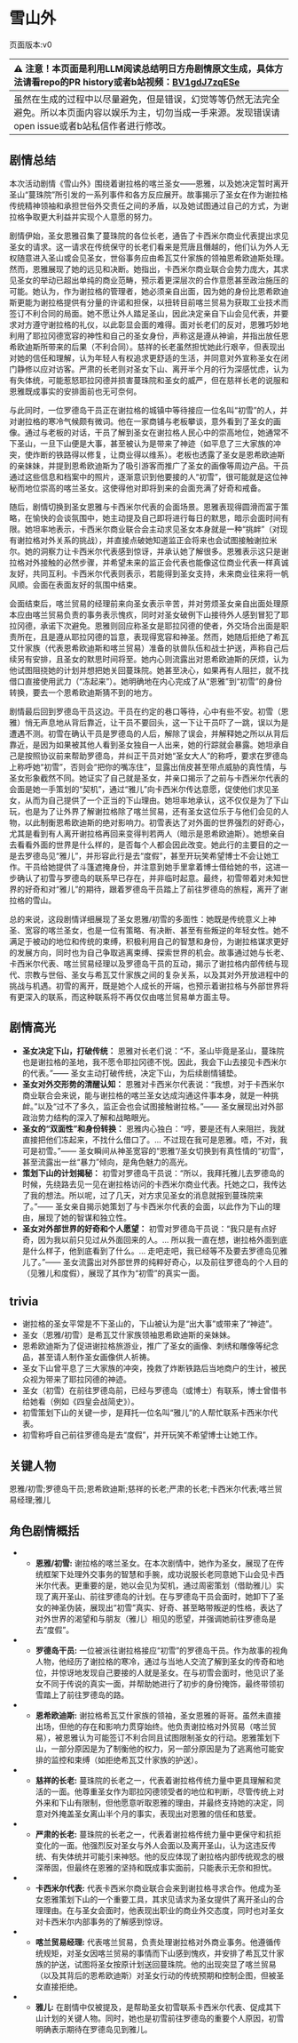 # 雪山外
页面版本:v0
 

| :warning: 注意！本页面是利用LLM阅读总结明日方舟剧情原文生成，具体方法请看repo的PR history或者b站视频：[BV1gdJ7zqESe](https://www.bilibili.com/video/BV1gdJ7zqESe/)         |
|:----------------------------|
| 虽然在生成的过程中以尽量避免，但是错误，幻觉等等仍然无法完全避免。所以本页面内容以娱乐为主，切勿当成一手来源。发现错误请open issue或者b站私信作者进行修改。|



## 剧情总结
本次活动剧情《雪山外》围绕着谢拉格的喀兰圣女——恩雅，以及她决定暂时离开圣山“蔓珠院”所引发的一系列事件和各方反应展开。故事揭示了圣女在作为谢拉格传统精神领袖和承担世俗外交责任之间的矛盾，以及她试图通过自己的方式，为谢拉格争取更大利益并实现个人意愿的努力。

剧情伊始，圣女恩雅召集了蔓珠院的各位长老，通告了卡西米尔商业代表提出求见圣女的请求。这一请求在传统保守的长老们看来是荒唐且僭越的，他们认为外人无权随意进入圣山或会见圣女，世俗事务应由希瓦艾什家族的领袖恩希欧迪斯处理。然而，恩雅展现了她的远见和决断。她指出，卡西米尔商业联合会势力庞大，其求见圣女的举动已超出单纯的商业范畴，预示着更深层次的合作意愿甚至政治施压的可能。她认为，作为谢拉格的管理者，她必须亲自出面，因为她的身份比恩希欧迪斯更能为谢拉格提供有分量的许诺和担保，以扭转目前喀兰贸易为获取工业技术而签订不利合同的局面。她不愿让外人踏足圣山，因此决定亲自下山会见代表，并要求对方遵守谢拉格的礼仪，以此彰显会面的难得。面对长老们的反对，恩雅巧妙地利用了耶拉冈德宽容的神性和自己的圣女身份，声称这是遵从神谕，并指出放任恩希欧迪斯所带来的后果（不利合同）。慈祥的长老虽然担忧她此行艰辛，但表现出对她的信任和理解，认为年轻人有权追求更舒适的生活，并同意对外宣称圣女在闭门静修以应对访客。严肃的长老则对圣女下山、离开半个月的行为深感忧虑，认为有失体统，可能惹怒耶拉冈德并损害蔓珠院和圣女的威严，但在慈祥长老的说服和恩雅既成事实的安排面前也无可奈何。

与此同时，一位罗德岛干员正在谢拉格的城镇中等待接应一位名叫“初雪”的人，并对谢拉格的寒冷气候颇有微词。他在一家商铺与老板攀谈，意外看到了圣女的画像。通过与老板的对话，干员了解到圣女在谢拉格人民心中的崇高地位，她通常不下圣山，一旦下山便是大事，甚至被认为是带来了神迹（如平息了三大家族的冲突，使炸断的铁路得以修复，让商业得以维系）。老板也透露了圣女是恩希欧迪斯的亲妹妹，并提到恩希欧迪斯为了吸引游客而推广了圣女的画像等周边产品。干员通过这些信息和档案中的照片，逐渐意识到他要接的人“初雪”，很可能就是这位神秘而地位崇高的喀兰圣女。这使得他对即将到来的会面充满了好奇和戒备。

随后，剧情切换到圣女恩雅与卡西米尔代表的会面场景。恩雅表现得圆滑而富于策略，在愉快的会谈氛围中，她主动提及自己即将进行每日的默思，暗示会面时间有限。她坦率地表示，卡西米尔商业联合会主动求见圣女本身就是一种“挑衅”（对现有谢拉格对外关系的挑战），并直接点破她知道监正会将来也会试图接触谢拉米尔。她的洞察力让卡西米尔代表感到惊讶，并承认她了解很多。恩雅表示这只是谢拉格对外接触的必然步骤，并希望未来的监正会代表也能像这位商业代表一样真诚友好，共同互利。卡西米尔代表则表示，若能得到圣女支持，未来商业往来将一帆风顺。会面在表面友好的氛围中结束。

会面结束后，喀兰贸易的经理前来向圣女表示辛苦，并对劳烦圣女亲自出面处理原本应由喀兰贸易负责的事务表示愧疚，同时对圣女破例下山接待外人感到冒犯了耶拉冈德，承诺下次避免。恩雅则回应称圣女是耶拉冈德的使者，外交场合出面是职责所在，且是遵从耶拉冈德的旨意，表现得宽容和神圣。然而，她随后拒绝了希瓦艾什家族（代表恩希欧迪斯和喀兰贸易）准备的驮兽队伍和战士护送，声称自己后续另有安排，且圣女的默思时间将至。她内心则流露出对恩希欧迪斯的厌烦，认为他试图阻挠她的计划并想把她关回蔓珠院。她甚至决心，如果再有人阻拦，就不找借口直接使用武力（“冻起来”）。她明确地在内心完成了从“恩雅”到“初雪”的身份转换，要去一个恩希欧迪斯猜不到的地方。

剧情最后回到罗德岛干员这边。干员在约定的巷口等待，心中有些不安。初雪（恩雅）悄无声息地从背后靠近，让干员不要回头，这一下让干员吓了一跳，误以为是遭遇不测。初雪在确认干员是罗德岛的人后，解除了误会，并解释她之所以从背后靠近，是因为如果被其他人看到圣女独自一人出来，她的行踪就会暴露。她坦承自己是按照协议前来帮助罗德岛，并纠正干员对她“圣女大人”的称呼，要求在罗德岛上称呼她“初雪”，否则会“把你的嘴冻住”，显露出俏皮甚至带点威胁的真性情，与圣女形象截然不同。她证实了自己就是圣女，并亲口揭示了之前与卡西米尔代表的会面是她一手策划的“契机”，通过“雅儿”向卡西米尔传达意愿，促使他们求见圣女，从而为自己提供了一个正当的下山理由。她坦率地承认，这不仅仅是为了下山玩，也是为了让外界了解谢拉格除了喀兰贸易，还有圣女这位乐于与他们会见的人物，以此制衡恩希欧迪斯的绝对影响力。初雪表达了对外面的世界强烈的好奇心，尤其是看到有人离开谢拉格再回来变得判若两人（暗示是恩希欧迪斯）。她想亲自去看看外面的世界是什么样的，是否每个人都会因此改变。她此行的主要目的之一是去罗德岛见“雅儿”，并形容此行是去“度假”，甚至开玩笑希望博士不会让她工作。干员给她提供了斗篷遮掩身份，并注意到她手里拿着博士借给她的书，这进一步确认了初雪与罗德岛的联系早已存在，并非临时起意。最终，初雪带着对未知世界的好奇和对“雅儿”的期待，跟着罗德岛干员踏上了前往罗德岛的旅程，离开了谢拉格的雪山。

总的来说，这段剧情详细展现了圣女恩雅/初雪的多面性：她既是传统意义上神圣、宽容的喀兰圣女，也是一位有策略、有决断、甚至有些叛逆的年轻女性。她不满足于被动的地位和传统的束缚，积极利用自己的智慧和身份，为谢拉格谋求更好的发展方向，同时也为自己争取逃离束缚、探索世界的机会。故事通过她与长老、卡西米尔代表、喀兰贸易经理以及罗德岛干员的互动，揭示了谢拉格内部传统与现代、宗教与世俗、圣女与希瓦艾什家族之间的复杂关系，以及其对外开放进程中的挑战与机遇。初雪的离开，既是她个人成长的开端，也预示着谢拉格与外部世界将有更深入的联系，而这种联系将不再仅仅由喀兰贸易单方面主导。
## 剧情高光
*   **圣女决定下山，打破传统：**
    恩雅对长老们说：“不，圣山毕竟是圣山，蔓珠院也是谢拉格的圣地，我不愿令耶拉冈德不悦。因此，我会下山去接见卡西米尔的代表。”—— 圣女主动打破传统，决定下山，为后续剧情铺垫。
*   **圣女对外交形势的清醒认知：**
    恩雅对卡西米尔代表说：“我想，对于卡西米尔商业联合会来说，能与谢拉格的喀兰圣女达成沟通这件事本身，就是一种挑衅。”以及“过不了多久，监正会也会试图接触谢拉格。”—— 圣女展现出对外部政治势力结构的深入了解和战略眼光。
*   **圣女的“双面性”和身份转换：**
    恩雅内心独白：“哼，要是还有人来阻拦，我就直接把他们冻起来，不找什么借口了。... 不过现在我可是恩雅。唔，不对，我可是初雪。”—— 圣女瞬间从神圣宽容的“恩雅”/圣女切换到有真性情的“初雪”，甚至流露出一丝“暴力”倾向，是角色魅力的高光。
*   **策划下山的计划揭秘：**
    初雪对罗德岛干员说：“所以，我拜托雅儿去罗德岛的时候，先绕路去见一见在谢拉格访问的卡西米尔商业代表。托她之口，我传达了我的想法。所以呢，过了几天，对方求见圣女的消息就报到蔓珠院来了。”—— 圣女亲自揭示她策划了与卡西米尔代表的会面，以此作为下山的理由，展现了她的智谋和独立性。
*   **圣女对外部世界的好奇和个人愿望：**
    初雪对罗德岛干员说：“我只是有点好奇，因为我以前只见过从外面回来的人。... 所以我一直在想，谢拉格外面到底是什么样子，他到底看到了什么。... 走吧走吧，我已经等不及要去罗德岛见雅儿了。”—— 圣女流露出对外部世界的纯粹好奇心，以及前往罗德岛的个人目的（见雅儿和度假），展现了其作为“初雪”的真实一面。
## trivia
*   谢拉格的圣女平常是不下圣山的，下山被认为是“出大事”或带来了“神迹”。
*   圣女（恩雅/初雪）是希瓦艾什家族领袖恩希欧迪斯的亲妹妹。
*   恩希欧迪斯为了促进谢拉格旅游业，推广了圣女的画像、刺绣和雕像等纪念品，甚至请人制作圣女画像供人祈祷。
*   圣女下山曾平息了三大家族的冲突，挽救了炸断铁路后当地商户的生计，被民众视为带来了耶拉冈德的神迹。
*   圣女（初雪）在前往罗德岛前，已经与罗德岛（或博士）有联系，博士曾借书给她看（例如《四皇会战简史》）。
*   初雪策划下山的关键一步，是拜托一位名叫“雅儿”的人帮忙联系卡西米尔代表。
*   初雪称呼自己前往罗德岛是去“度假”，并开玩笑不希望博士让她工作。
## 关键人物
恩雅/初雪;罗德岛干员;恩希欧迪斯;慈祥的长老;严肃的长老;卡西米尔代表;喀兰贸易经理;雅儿
## 角色剧情概括
-   *   **恩雅/初雪:** 谢拉格的喀兰圣女。在本次剧情中，她作为圣女，展现了在传统框架下处理外交事务的智慧和手腕，成功说服长老同意她下山会见卡西米尔代表。更重要的是，她以会见为契机，通过周密策划（借助雅儿）实现了离开圣山、前往罗德岛的计划。在与罗德岛干员会面时，她卸下了圣女的神圣伪装，展现出“初雪”真实、好奇、甚至略带叛逆的性格，表达了对外世界的渴望和与朋友（雅儿）相见的愿望，并强调她前往罗德岛是去“度假”。
-   *   **罗德岛干员:** 一位被派往谢拉格接应“初雪”的罗德岛干员。作为故事的视角人物，他经历了谢拉格的寒冷，通过与当地人交流了解到圣女的传奇和地位，并惊讶地发现自己要接的人就是圣女。在与初雪会面时，他见识了圣女不同于传说的真实一面，并帮助她进行了初步的身份掩饰，最终带领初雪踏上了前往罗德岛的路。
-   *   **恩希欧迪斯:** 谢拉格希瓦艾什家族的领袖，圣女恩雅的哥哥。虽然未直接出场，但他的存在和影响力贯穿始终。他负责谢拉格对外贸易（喀兰贸易），被恩雅认为可能签订不利合同且试图限制圣女的行动。恩雅策划下山，一部分原因是为了制衡他的权力，另一部分原因是为了逃离他可能安排的监控和束缚（如拒绝希瓦艾什家族的护送）。
-   *   **慈祥的长老:** 蔓珠院的长老之一，代表着谢拉格传统力量中更具理解和灵活的一面。他尊重圣女作为耶拉冈德领受者的地位和判断，尽管传统上对外来和下山有限制，但他愿意听取恩雅的理由，并最终支持她的决定，同意对外掩盖圣女离山半个月的事实，表现出对恩雅的信任和慈爱。
-   *   **严肃的长老:** 蔓珠院的长老之一，代表着谢拉格传统力量中更保守和抗拒变化的一面。他强烈反对圣女与外人会面以及离开圣山，认为这违反传统、有失体统并可能引来神怒。他的反应体现了谢拉格内部传统观念的根深蒂固，但最终在恩雅的坚持和既成事实面前，只能表示无奈和担忧。
-   *   **卡西米尔代表:** 代表卡西米尔商业联合会来到谢拉格寻求合作。他成为圣女恩雅策划下山的一个重要工具，其求见请求为圣女提供了离开圣山的合理理由。在与圣女会面时，他表现出职业的商业外交态度，同时也对圣女对卡西米尔内部事务的了解感到惊讶。
-   *   **喀兰贸易经理:** 代表喀兰贸易，负责处理谢拉格对外商业事务。他遵循传统规矩，对圣女因喀兰贸易的事情而下山感到愧疚，并安排了希瓦艾什家族的护送，试图将圣女按原计划送回蔓珠院。他的出现突显了喀兰贸易（以及其背后的恩希欧迪斯）对圣女行动的传统预期和控制企图，但被圣女直接拒绝。
-   *   **雅儿:** 在剧情中仅被提及，是帮助圣女初雪联系卡西米尔代表、促成其下山计划的关键人物。同时，她也是初雪前往罗德岛的重要个人原因，初雪明确表示期待在罗德岛见到雅儿。